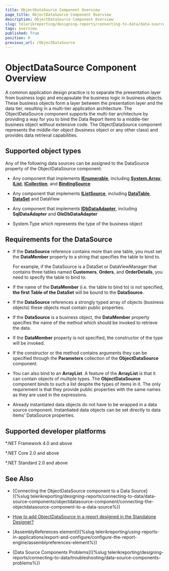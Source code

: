 ```yaml
---
title: ObjectDataSource Component Overview
page_title: ObjectDataSource Component Overview
description: ObjectDataSource Component Overview
slug: telerikreporting/designing-reports/connecting-to-data/data-source-components/objectdatasource-component/overview
tags: overview
published: True
position: 0
previous_url: /ObjectDataSource
---
```


# ObjectDataSource Component Overview

A common application design practice is to separate the presentation layer from business logic and encapsulate the business logic in business objects. These business objects form a layer between the presentation layer and the data tier, resulting in a multi-tier application architecture. The ObjectDataSource component supports the multi-tier architecture by providing a way for you to bind the Data Report Items to a middle-tier business object without extensive code. The ObjectDataSource component represents the middle-tier object (business object or any other class) and provides data retrieval capabilities. 

## Supported object types

Any of the following data sources can be assigned to the DataSource property of the ObjectDataSource component:

* Any component that implements __[IEnumerable](http://msdn.microsoft.com/en-us/library/system.collections.ienumerable.aspx)__, including __[System.Array](http://msdn.microsoft.com/en-us/library/system.array.aspx)__,               __[IList](http://msdn.microsoft.com/en-us/library/system.collections.ilist.aspx)__,               __[ICollection](http://msdn.microsoft.com/en-us/library/system.collections.icollection.aspx)__, and __[BindingSource](http://msdn.microsoft.com/en-us/library/system.windows.forms.bindingsource.aspx)__

* Any component that implements __[IListSource](http://msdn.microsoft.com/en-us/library/system.componentmodel.ilistsource.aspx)__, including __[DataTable](http://msdn.microsoft.com/en-us/library/system.data.datatable(VS.80).aspx)__, __[DataSet](http://msdn.microsoft.com/en-us/library/system.data.dataset.aspx)__ and DataView 

* Any component that implements __[IDbDataAdapter](http://msdn.microsoft.com/en-us/library/system.data.idbdataadapter.aspx)__, including __SqlDataAdapter__ and __OleDbDataAdapter__ 

* System.Type which represents the type of the business object 

## Requirements for the DataSource

* If the __DataSource__ reference contains more than one table, you must set the __DataMember__ property to a string that specifies the table to bind to. 

  For example, if the DataSource is a DataSet or DataViewManager that contains three tables named __Customers__, __Orders__, and __OrderDetails__, you need to specify the table to bind to. 

* If the name of the __DataMember__ (i.e. the table to bind to) is not specified, __the first Table of the DataSet__ will be bound to the __DataSource__.         

* If the __DataSource__ references a strongly typed array of objects (business objects) these objects must contain public properties.         

* If the __DataSource__ is a business object, the __DataMember__ property specifies the name of the method which should be invoked to retrieve the data. 

* If the __DataMember__ property is not specified, the constructor of the type will be invoked.             

* If the constructor or the method contains arguments they can be specified through the __Parameters__ collection of the __ObjectDataSource__ component.         

* You can also bind to an __ArrayList__. A feature of the __ArrayList__ is that it can contain objects of multiple types. The __ObjectDataSource__ component binds to such a list despite the types of items in it. The only requirement is that they provide public properties with the same names as they are used in the expressions. 

* Already instantiated data objects do not have to be wrapped in a data source component. Instantiated data objects can be set directly to data items' DataSource properties. 

## Supported developer platforms

*.NET Framework 4.0 and above             

*.NET Core 2.0 and above             

*.NET Standard 2.0 and above             

## See Also

* [Connecting the ObjectDataSource component to a Data Source]({%slug telerikreporting/designing-reports/connecting-to-data/data-source-components/objectdatasource-component/connecting-the-objectdatasource-component-to-a-data-source%})

* [How to add ObjectDataSource in a report designed in the Standalone Designer?](https://docs.telerik.com/reporting/knowledge-base/steps-on-how-to-add-objectdatadource-in-a-report-designed-in-the-standalone-designer)

* [AssemblyReferences element]({%slug telerikreporting/using-reports-in-applications/export-and-configure/configure-the-report-engine/assemblyreferences-element%})

* [Data Source Components Problems]({%slug telerikreporting/designing-reports/connecting-to-data/troubleshooting/data-source-components-problems%})


